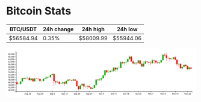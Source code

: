 # Bitcoin Stats

BTC/USDT|24h change|24h high|24h low|
|---|---|---|---|
|$56584.94|0.35%|$58009.99|$55944.06|

<img src="./chart.svg">
